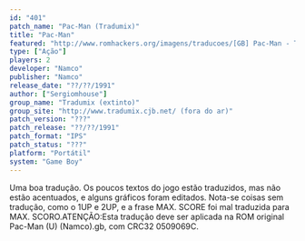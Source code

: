 ```yaml
---
id: "401"
patch_name: "Pac-Man (Tradumix)"
title: "Pac-Man"
featured: "http://www.romhackers.org/imagens/traducoes/[GB] Pac-Man - Tradumix - 1.png"
type: ["Ação"]
players: 2
developer: "Namco"
publisher: "Namco"
release_date: "??/??/1991"
author: ["Sergiomhouse"]
group_name: "Tradumix (extinto)"
group_site: "http://www.tradumix.cjb.net/ (fora do ar)"
patch_version: "???"
patch_release: "??/??/1991"
patch_format: "IPS"
patch_status: "???"
platform: "Portátil"
system: "Game Boy"
---
```


Uma boa tradução. Os poucos textos do jogo estão traduzidos, mas não estão acentuados, e alguns gráficos foram editados. Nota-se coisas sem tradução, como o 1UP e 2UP, e a frase MAX. SCORE foi mal traduzida para MAX. SCORO.ATENÇÃO:Esta tradução deve ser aplicada na ROM original Pac-Man (U) (Namco).gb, com CRC32 0509069C.